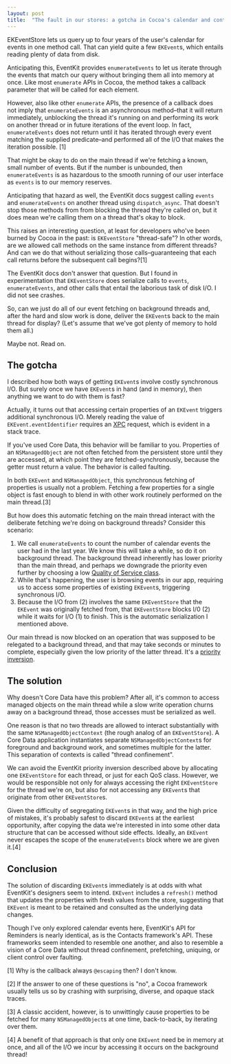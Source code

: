 ```yaml
---
layout: post
title:  "The fault in our stores: a gotcha in Cocoa's calendar and contacts APIs"
---
```


EKEventStore lets us query up to four years of the user's calendar for events
in one method call. That can yield quite a few `EKEvent`s, which entails reading
plenty of data from disk.

Anticipating this, EventKit provides `enumerateEvents` to let us iterate
through the events that match our query without bringing them all into memory
at once. Like most `enumerate` APIs in Cocoa, the method takes a callback
parameter that will be called for each element.

However, also like other `enumerate` APIs, the presence of a callback does not
imply that `enumerateEvents` is an asynchronous method–that it will return
immediately, unblocking the thread it's running on and performing its work on
another thread or in future iterations of the event loop. In fact,
`enumerateEvents` does not return until it has iterated through every event
matching the supplied predicate–and performed all of the I/O that makes the
iteration possible. [1]

That might be okay to do on the main thread if we're fetching a known, small
number of events. But if the number is unbounded, then `enumerateEvents` is as
hazardous to the smooth running of our user interface as `events` is to our
memory reserves.

Anticipating that hazard as well, the EventKit docs suggest calling `events`
and `enumerateEvents` on another thread using `dispatch_async`. That doesn't
stop those methods from from blocking the thread they're called on, but it does
mean we're calling them on a thread that's okay to block.

This raises an interesting question, at least for developers who've been burned
by Cocoa in the past: is `EKEventStore` "thread-safe"? In other words, are we
allowed call methods on the same instance from different threads? And can we do
that without serializing those calls–guaranteeing that each call returns before
the subsequent call begins?[1]

The EventKit docs don't answer that question. But I found in experimentation
that `EKEventStore` does serialize calls to `events`, `enumerateEvents`, and
other calls that entail the laborious task of disk I/O. I did not see crashes.

So, can we just do all of our event fetching on background threads and, after
the hard and slow work is done, deliver the `EKEvent`s back to the main thread
for display? (Let's assume that we've got plenty of memory to hold them all.)

Maybe not. Read on.

## The gotcha

I described how both ways of getting `EKEvent`s involve costly synchronous I/O.
But surely once we have `EKEvent`s in hand (and in memory), then anything we
want to do with them is fast?

Actually, it turns out that accessing certain properties of an `EKEvent`
triggers additional synchronous I/O. Merely reading the value of
`EKEvent.eventIdentifier` requires an
[XPC](https://www.objc.io/issues/14-mac/xpc/) request, which is evident in a
stack trace.

If you've used Core Data, this behavior will be familiar to you. Properties of
an `NSManagedObject` are not often fetched from the persistent store until they
are accessed, at which point they are fetched-synchronously, because the getter
must return a value. The behavior is called faulting.

In both `EKEvent` and `NSManagedObject`, this synchronous fetching of
properties is usually not a problem. Fetching a few properties for a single
object is fast enough to blend in with other work routinely performed on
the main thread.[3]

But how does this automatic fetching on the main thread interact with the
deliberate fetching we're doing on background threads? Consider this scenario:

1. We call `enumerateEvents` to count the number of calendar events the user
   had in the last year. We know this will take a while, so do it on background
   thread. The background thread inherently has lower priority than the main thread,
   and perhaps we downgrade the priority even further by choosing a low
   [Quality of Service class].
2. While that's happening, the user is browsing events in our app, requiring us
   to access some properties of existing `EKEvent`s, triggering synchronous
   I/O.
3. Because the I/O from (2) involves the same `EKEventStore` that the
   `EKEvent` was originally fetched from, that `EKEventStore` blocks I/0 (2)
   while it waits for I/O (1) to finish. This is the automatic serialization I
   mentioned above.

Our main thread is now blocked on an operation that was supposed to be
relegated to a background thread, and that may take seconds or minutes to
complete, especially given the low priority of the latter thread. It's a
[priority inversion].

## The solution

Why doesn't Core Data have this problem? After all, it's common to access
managed objects on the main thread while a slow write operation churns away
on a background thread, those accesses must be serialized as well.

One reason is that no two threads are allowed to interact substantially with
the same `NSManagedObjectContext` (the rough analog of an `EKEventStore`). A
Core Data application instantiates separate `NSManagedObjectContext`s for
foreground and background work, and sometimes multiple for the latter. This
separation of contexts is called "thread confinement".

We can avoid the EventKit priority inversion described above by allocating one
`EKEventStore` for each thread, or just for each QoS class. However, we would
be responsible not only for always accessing the right `EKEventStore` for the
thread we're on, but also for not accessing any `EKEvent`s that originate from
other `EKEventStore`s.

Given the difficulty of segregating `EKEvent`s in that way, and the high price
of mistakes, it's probably safest to discard `EKEvent`s at the earliest
opportunity, after copying the data we're interested in into some other data
structure that can be accessed without side effects. Ideally, an `EKEvent`
never escapes the scope of the `enumerateEvents` block where we are given
it.[4]

## Conclusion

The solution of discarding `EKEvent`s immediately is at odds with what
EventKit's designers seem to intend. `EKEvent` includes a `refresh()` method
that updates the properties with fresh values from the store, suggesting that
`EKEvent` is meant to be retained and consulted as the underlying data
changes.

Though I've only explored calendar events here, EventKit's API for Reminders is
nearly identical, as is the Contacts framework's API. These frameworks seem
intended to resemble one another, and also to resemble a vision of a Core Data
without thread confinement, prefetching, uniquing, or client control over
faulting.

[1] Why is the callback always `@escaping` then? I don't know.

[2] If the answer to one of these questions is "no", a Cocoa framework usually
tells us so by crashing with surprising, diverse, and opaque stack traces.

[3] A classic accident, however, is to unwittingly cause properties to be
fetched for many `NSManagedObject`s at one time, back-to-back, by iterating
over them.

[4] A benefit of that approach is that only one `EKEvent` need be in memory at once,
and all of the I/O we incur by accessing it occurs on the background thread!

[Quality of Service class]: https://developer.apple.com/library/content/documentation/Performance/Conceptual/EnergyGuide-iOS/PrioritizeWorkWithQoS.html
[priority inversion]: https://en.wikipedia.org/wiki/Priority_inversion
